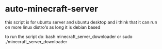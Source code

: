 # auto-minecraft-server
this script is for ubuntu server and ubuntu desktop and i think that it can run on more linux distro's as long it is debian based 


to run the script do: bash minecraft_server_downloader or sudo ./minecraft_server_downloader
